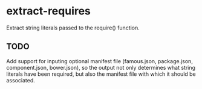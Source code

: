 extract-requires
================

Extract string literals passed to the require() function.

TODO
----

Add support for inputing optional manifest file (famous.json, package.json,
component.json, bower.json), so the output not only determines what string
literals have been required, but also the manifest file with which it should be
associated.
